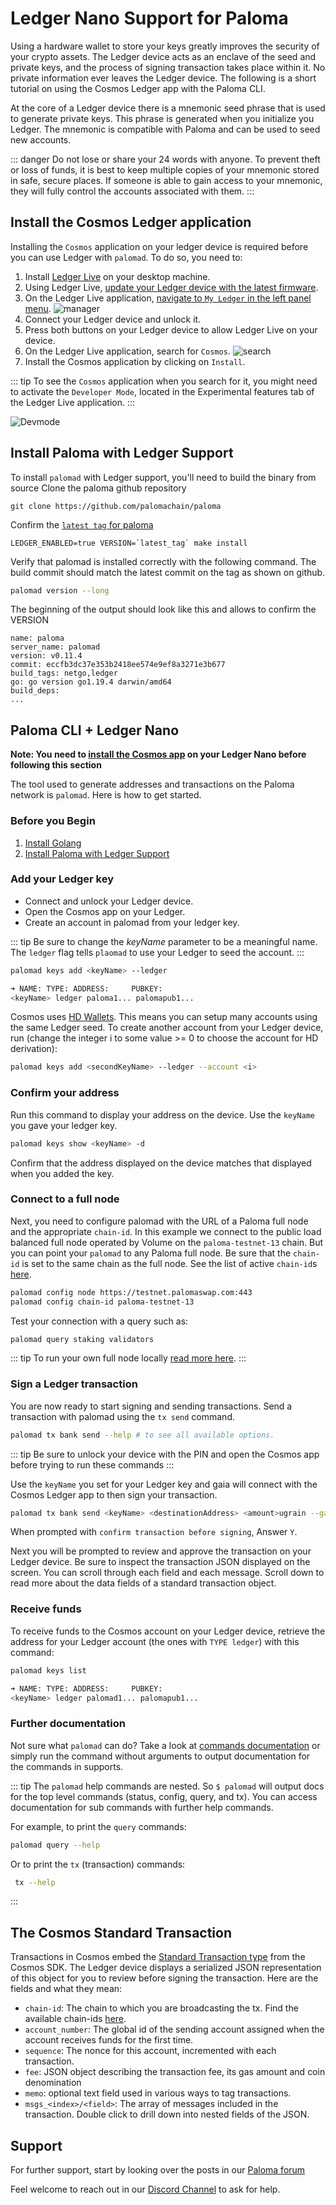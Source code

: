 # Ledger Nano Support for Paloma

Using a hardware wallet to store your keys greatly improves the security of your crypto assets. The Ledger device acts as an enclave of the seed and private keys, and the process of signing transaction takes place within it. No private information ever leaves the Ledger device. The following is a short tutorial on using the Cosmos Ledger app with the Paloma CLI.

At the core of a Ledger device there is a mnemonic seed phrase that is used to generate private keys. This phrase is generated when you initialize you Ledger. The mnemonic is compatible with Paloma and can be used to seed new accounts.

::: danger
Do not lose or share your 24 words with anyone. To prevent theft or loss of funds, it is best to keep multiple copies of your mnemonic stored in safe, secure places. If someone is able to gain access to your mnemonic, they will fully control the accounts associated with them.
:::

## Install the Cosmos Ledger application

Installing the `Cosmos` application on your ledger device is required before you can use Ledger with `palomad`. To do so, you need to:

1. Install [Ledger Live](https://shop.ledger.com/pages/ledger-live) on your desktop machine.
2. Using Ledger Live, [update your Ledger device with the latest firmware](https://support.ledger.com/hc/en-us/categories/4404376139409-Documentation-?docs=true).
3. On the Ledger Live application, [navigate to `My Ledger` in the left panel menu](https://support.ledger.com/hc/en-us/articles/4404382258961-Install-uninstall-and-update-apps?docs=true).
    ![manager](../images/ledger-tuto-manager.png)
4. Connect your Ledger device and unlock it.
5. Press both buttons on your Ledger device to allow Ledger Live on your device.
5. On the Ledger Live application, search for `Cosmos`.
    ![search](../images/ledger-tuto-search.png)
6. Install the Cosmos application by clicking on `Install`.

::: tip
To see the `Cosmos` application when you search for it, you might need to activate the `Developer Mode`, located in the Experimental features tab of the Ledger Live application.
:::

![Devmode](../images/ledger-tuto-dev-mode.png)

## Install Paloma with Ledger Support
To install  `palomad` with Ledger support, you'll need to build the binary from source
Clone the paloma github repository
```
git clone https://github.com/palomachain/paloma
```
Confirm the [`latest tag` for paloma](https://github.com/palomachain/paloma/releases/latest)

```
LEDGER_ENABLED=true VERSION=`latest_tag` make install
```

Verify that palomad is installed correctly with the following command. The build commit should match the latest commit on the tag as shown on github.

```bash
palomad version --long
```
The beginning of the output should look like this and allows to confirm the VERSION
```
name: paloma
server_name: palomad
version: v0.11.4
commit: eccfb3dc37e353b2418ee574e9ef8a3271e3b677
build_tags: netgo,ledger
go: go version go1.19.4 darwin/amd64
build_deps:
...
```


## Paloma CLI + Ledger Nano

**Note: You need to [install the Cosmos app](#install-the-cosmos-ledger-application) on your Ledger Nano before following this section**

The tool used to generate addresses and transactions on the Paloma network is `palomad`. Here is how to get started.

### Before you Begin

1. [Install Golang](https://golang.org/doc/install)
2. [Install Paloma with Ledger Support](#install-paloma-with-ledger-support)


### Add your Ledger key

- Connect and unlock your Ledger device.
- Open the Cosmos app on your Ledger.
- Create an account in palomad from your ledger key.

::: tip
Be sure to change the _keyName_ parameter to be a meaningful name. The `ledger` flag tells `plaomad` to use your Ledger to seed the account.
:::

```bash
palomad keys add <keyName> --ledger

➜ NAME: TYPE: ADDRESS:     PUBKEY:
<keyName> ledger paloma1... palomapub1...
```

Cosmos uses [HD Wallets](https://hub.cosmos.network/main/resources/hd-wallets.html). This means you can setup many accounts using the same Ledger seed. To create another account from your Ledger device, run (change the integer i to some value >= 0 to choose the account for HD derivation):

```bash
palomad keys add <secondKeyName> --ledger --account <i>
```

### Confirm your address

Run this command to display your address on the device. Use the `keyName` you gave your ledger key.

```bash
palomad keys show <keyName> -d
```

Confirm that the address displayed on the device matches that displayed when you added the key.

### Connect to a full node

Next, you need to configure palomad with the URL of a Paloma full node and the appropriate `chain-id`. In this example we connect to the public load balanced full node operated by Volume on the `paloma-testnet-13` chain. But you can point your `palomad` to any Paloma full node. Be sure that the `chain-id` is set to the same chain as the full node. See the list of active `chain-id`s [here](./networks).

```bash
palomad config node https://testnet.palomaswap.com:443
palomad config chain-id paloma-testnet-13
```

Test your connection with a query such as:

``` bash
palomad query staking validators
```

::: tip
To run your own full node locally [read more here](../maintain/node/requirements).
:::

### Sign a Ledger transaction

You are now ready to start signing and sending transactions. Send a transaction with palomad using the `tx send` command.

``` bash
palomad tx bank send --help # to see all available options.
```

::: tip
Be sure to unlock your device with the PIN and open the Cosmos app before trying to run these commands
:::

Use the `keyName` you set for your Ledger key and gaia will connect with the Cosmos Ledger app to then sign your transaction.

```bash
palomad tx bank send <keyName> <destinationAddress> <amount>ugrain --gas auto --fees 300ugrain
```

When prompted with `confirm transaction before signing`, Answer `Y`.

Next you will be prompted to review and approve the transaction on your Ledger device. Be sure to inspect the transaction JSON displayed on the screen. You can scroll through each field and each message. Scroll down to read more about the data fields of a standard transaction object.

<!-- Now, you are all set to start [sending transactions on the network](delegators guide to sending transactions). -->

### Receive funds

To receive funds to the Cosmos account on your Ledger device, retrieve the address for your Ledger account (the ones with `TYPE ledger`) with this command:

```bash
palomad keys list

➜ NAME: TYPE: ADDRESS:     PUBKEY:
<keyName> ledger palomad1... palomapub1...
```

### Further documentation

Not sure what `palomad` can do? Take a look at [commands documentation](../develop/palomad/commands) or simply run the command without arguments to output documentation for the commands in supports.

::: tip
The `palomad` help commands are nested. So `$ palomad` will output docs for the top level commands (status, config, query, and tx). You can access documentation for sub commands with further help commands.

For example, to print the `query` commands:

```bash
palomad query --help
```

Or to print the `tx` (transaction) commands:

```bash
 tx --help
```

:::

## The Cosmos Standard Transaction

Transactions in Cosmos embed the [Standard Transaction type](https://godoc.org/github.com/cosmos/cosmos-sdk/x/auth#StdTx) from the Cosmos SDK. The Ledger device displays a serialized JSON representation of this object for you to review before signing the transaction. Here are the fields and what they mean:

- `chain-id`: The chain to which you are broadcasting the tx. Find the available chain-ids [here](./networks). 
- `account_number`: The global id of the sending account assigned when the account receives funds for the first time.
- `sequence`: The nonce for this account, incremented with each transaction.
- `fee`: JSON object describing the transaction fee, its gas amount and coin denomination
- `memo`: optional text field used in various ways to tag transactions.
- `msgs_<index>/<field>`: The array of messages included in the transaction. Double click to drill down into nested fields of the JSON.

## Support

For further support, start by looking over the posts in our [Paloma forum](https://forum.palomachain.com/)

Feel welcome to reach out in our [Discord Channel](https://discord.gg/HtUvgxvh5N) to ask for help.